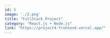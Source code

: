 ```yaml
---
id: 5
image: './2.png'
title: "FullStack Project"
category: "React.js + Node.js"
link: "https://project4-frontend.vercel.app/"
---
```

